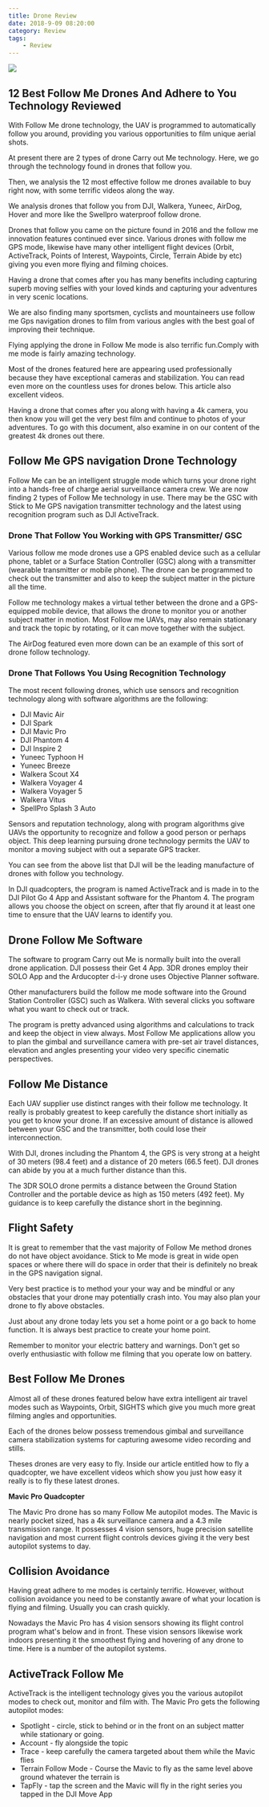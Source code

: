 ```yaml
---
title: Drone Review
date: 2018-9-09 08:20:00
category: Review
tags:
	- Review
---
```


![](/images/7.jpg)

## 12 Best Follow Me Drones And Adhere to You Technology Reviewed

With Follow Me drone technology, the UAV is programmed to automatically follow you around, providing you various opportunities to film unique aerial shots.

At present there are 2 types of drone Carry out Me technology. Here, we go through the technology found in drones that follow you.

Then, we analysis the 12 most effective follow me drones available to buy right now, with some terrific videos along the way.

We analysis drones that follow you from DJI, Walkera, Yuneec, AirDog, Hover and more like the Swellpro waterproof follow drone.

<!-- more -->

Drones that follow you came on the picture found in 2016 and the follow me innovation features continued ever since. Various drones with follow me GPS mode, likewise have many other intelligent flight devices (Orbit, ActiveTrack, Points of Interest, Waypoints, Circle, Terrain Abide by etc) giving you even more flying and filming choices.

Having a drone that comes after you has many benefits including capturing superb moving selfies with your loved kinds and capturing your adventures in very scenic locations.

We are also finding many sportsmen, cyclists and mountaineers use follow me Gps navigation drones to film from various angles with the best goal of improving their technique.

Flying applying the drone in Follow Me mode is also terrific fun.Comply with me mode is fairly amazing technology.

Most of the drones featured here are appearing used professionally because they have exceptional cameras and stabilization. You can read even more on the countless uses for drones below. This article also excellent videos.

Having a drone that comes after you along with having a 4k camera, you then know you will get the very best film and continue to photos of your adventures. To go with this document, also examine in on our content of the greatest 4k drones out there.

## Follow Me GPS navigation Drone Technology

Follow Me can be an intelligent struggle mode which turns your drone right into a hands-free of charge aerial surveillance camera crew. We are now finding 2 types of Follow Me technology in use. There may be the GSC with Stick to Me GPS navigation transmitter technology and the latest using recognition program such as DJI ActiveTrack.

### Drone That Follow You Working with GPS Transmitter/ GSC 

Various follow me mode drones use a GPS enabled device such as a cellular phone, tablet or a Surface Station Controller (GSC) along with a transmitter (wearable transmitter or mobile phone). The drone can be programmed to check out the transmitter and also to keep the subject matter in the picture all the time.

Follow me technology makes a virtual tether between the drone and a GPS-equipped mobile device, that allows the drone to monitor you or another subject matter in motion. Most Follow me UAVs, may also remain stationary and track the topic by rotating, or it can move together with the subject.

The AirDog featured even more down can be an example of this sort of drone follow technology.

### Drone That Follows You Using Recognition Technology

The most recent following drones, which use sensors and recognition technology along with software algorithms are the following:

 - DJI Mavic Air
 - DJI Spark
 - DJI Mavic Pro
 - DJI Phantom 4
 - DJI Inspire 2
 - Yuneec Typhoon H
 - Yuneec Breeze
 - Walkera Scout X4
 - Walkera Voyager 4
 - Walkera Voyager 5
 - Walkera Vitus
 - SpellPro Splash 3 Auto

Sensors and reputation technology, along with program algorithms give UAVs the opportunity to recognize and follow a good person or perhaps object. This deep learning pursuing drone technology permits the UAV to monitor a moving subject with out a separate GPS tracker.

You can see from the above list that DJI will be the leading manufacture of drones with follow you technology.

In DJI quadcopters, the program is named ActiveTrack and is made in to the DJI Pilot Go 4 App and Assistant software for the Phantom 4. The program allows you choose the object on screen, after that fly around it at least one time to ensure that the UAV learns to identify you.

## Drone Follow Me Software

The software to program Carry out Me is normally built into the overall drone application. DJI possess their Get 4 App. 3DR drones employ their SOLO App and the Arducopter d-i-y drone uses Objective Planner software.

Other manufacturers build the follow me mode software into the Ground Station Controller (GSC) such as Walkera. With several clicks you software what you want to check out or track.

The program is pretty advanced using algorithms and calculations to track and keep the object in view always. Most Follow Me applications allow you to plan the gimbal and surveillance camera with pre-set air travel distances, elevation and angles presenting your video very specific cinematic perspectives.

## Follow Me Distance

Each UAV supplier use distinct ranges with their follow me technology.  It really is probably greatest to keep carefully the distance short initially as you get to know your drone. If an excessive amount of distance is allowed between your GSC and the transmitter, both could lose their interconnection.

With DJI, drones including the Phantom 4, the GPS is very strong at a height of 30 meters (98.4 feet) and a distance of 20 meters (66.5 feet). DJI drones can abide by you at a much further distance than this.

The 3DR SOLO drone permits a distance between the Ground Station Controller and the portable device as high as 150 meters (492 feet). My guidance is to keep carefully the distance short in the beginning.

## Flight Safety

It is great to remember that the vast majority of Follow Me method drones do not have object avoidance. Stick to Me mode is great in wide open spaces or where there will do space in order that their is definitely no break in the GPS navigation signal.

Very best practice is to method your your way and be mindful or any obstacles that your drone may potentially crash into. You may also plan your drone to fly above obstacles.

Just about any drone today lets you set a home point or a go back to home function. It is always best practice to create your home point.

Remember to monitor your electric battery and warnings. Don't get so overly enthusiastic with follow me filming that you operate low on battery.

## Best Follow Me Drones

Almost all of these drones featured below have extra intelligent air travel modes such as Waypoints, Orbit, SIGHTS which give you much more great filming angles and opportunities.

Each of the drones below possess tremendous gimbal and surveillance camera stabilization systems for capturing awesome video recording and stills.

Theses drones are very easy to fly. Inside our article entitled how to fly a quadcopter, we have excellent videos which show you just how easy it really is to fly these latest drones.

__Mavic Pro Quadcopter__

The Mavic Pro drone has so many Follow Me autopilot modes. The Mavic is nearly pocket sized, has a 4k surveillance camera and a 4.3 mile transmission range. It possesses 4 vision sensors, huge precision satellite navigation and most current flight controls devices giving it the very best autopilot systems to day.

## Collision Avoidance

Having great adhere to me modes is certainly terrific. However, without collision avoidance you need to be constantly aware of what your location is flying and filming. Usually you can crash quickly.

Nowadays the Mavic Pro has 4 vision sensors showing its flight control program what's below and in front. These vision sensors likewise work indoors presenting it the smoothest flying and hovering of any drone to time. Here is a number of the autopilot systems.

## ActiveTrack Follow Me

ActiveTrack is the intelligent technology gives you the various autopilot modes to check out, monitor and film with. The Mavic Pro gets the following autopilot modes:

-	Spotlight - circle, stick to behind or in the front on an subject matter while stationary or going.
-	Account - fly alongside the topic
-	Trace - keep carefully the camera targeted about them while the Mavic flies
-	Terrain Follow Mode - Course the Mavic to fly as the same level above ground whatever the terrain is
-	TapFly - tap the screen and the Mavic will fly in the right series you tapped in the DJI Move App